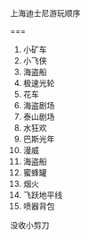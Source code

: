 上海迪士尼游玩顺序

===

1. 小矿车
2. 小飞侠
3. 海盗船
4. 极速光轮
5. 花车
6. 海盗剧场
7. 泰山剧场
8. 水狂欢
9. 巴斯光年
10. 漫威
11. 海盗船
12. 蜜蜂罐
13. 烟火
14. 飞跃地平线
15. 喷器背包

没收小剪刀